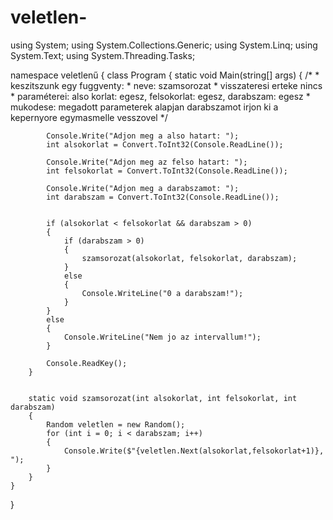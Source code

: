 # veletlen-

using System;
using System.Collections.Generic;
using System.Linq;
using System.Text;
using System.Threading.Tasks;

namespace veletlenű
{
    class Program
    {
        static void Main(string[] args)
        {
            /*
             * keszitszunk egy fuggventy: 
             * neve: szamsorozat
             * visszateresi erteke nincs
             * paraméterei: also korlat: egesz, felsokorlat: egesz, darabszam: egesz
             * mukodese: megadott parameterek alapjan darabszamot irjon ki a kepernyore egymasmelle vesszovel 
             */

            Console.Write("Adjon meg a also hatart: ");
            int alsokorlat = Convert.ToInt32(Console.ReadLine());

            Console.Write("Adjon meg az felso hatart: ");
            int felsokorlat = Convert.ToInt32(Console.ReadLine());

            Console.Write("Adjon meg a darabszamot: ");
            int darabszam = Convert.ToInt32(Console.ReadLine());


            if (alsokorlat < felsokorlat && darabszam > 0)
            {
                if (darabszam > 0)
                {
                    szamsorozat(alsokorlat, felsokorlat, darabszam);
                }
                else
                {
                    Console.WriteLine("0 a darabszam!");
                }
            }
            else
            {
                Console.WriteLine("Nem jo az intervallum!");
            }

            Console.ReadKey();
        }


        static void szamsorozat(int alsokorlat, int felsokorlat, int darabszam)
        {
            Random veletlen = new Random();
            for (int i = 0; i < darabszam; i++)
            {
                Console.Write($"{veletlen.Next(alsokorlat,felsokorlat+1)}, ");
            }
        }
    }
}

